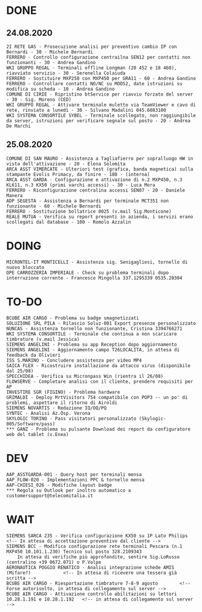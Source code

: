 # DONE
## 24.08.2020 
	2I RETE GAS - Prosecuzione analisi per preventivo cambio IP con Bernardi - 30 - Michele Bernardi
	FERRERO - Controllo configurazione centrailna SEN12 per contatti non funzionanti - 30 - Andrea Gandino
	WKI GRUPPO REGAL - Terminali offline Longman (20 452 e 18 460), riavviato servizio - 30 - Serenella Colaiuda
	FERRERO - Sostituire MXP250 con MXP450 per GRA11 - 60 - Andrea Gandino
	FERRERO - Controllare contatti NO/NC su MOD52, date istruzioni su modifica su scheda - 10 - Andrea Gandino
	COMUNE DI CIRIE - Ripristino btService per riavvio forzato del server - 30 - Sig. Moreno (CED)
	WKI GRUPPO REGAL - Attivare terminale muletto via TeamViewer e cavo di rete, rinviato a lunedì - 30 - Silvano Madalini 045.6083100
	WKI SYSTEMA CONSORTILE SYBEL - Terminale scollegato, non raggiungibile da server, istruzioni per verificare segnale sul posto - 20 - Andrea De Marchi
## 25.08.2020
	COMUNE DI SAN MAURO - Assistenza a Tagliafierro per sopralluogo HW in vista dell'attivazione - 20 - Elena Solomita
	ARCA ASST VIMERCATE - Ulteriori test (grafica, banda magnetica) sulla stampante Evolis Primacy, da finire - 180 - (interna)
	ARCA ASST GARDA - Configurazione e attivazione di n.2 MXP450, n.3 KL611, n.3 KX50 (primi varchi accessi) - 30 - Luca Mora
	FERRERO - Riconfigurazione centralina accessi SEN07 - 20 - Daniele Manera
	ADP SEGESTA - Assistenza a Bernardi per terminale MCT351 non funzionante - 60 - Michele Bernardi
	FERRERO - Sostituzione bollatrice 8025 (v.mail Sig.Monticone)
	REALE MUTUA - Verifica su report presenti in azienda, i servizi erano scollegati dal database - 100 - Romolo Azzalin

# DOING
	MICRONTEL-IT MONTICELLI - Assistenza sig. Senigagliesi, tornello di nuovo bloccato
	OPE CARROZZERIA IMPERIALE - Check su problema terminali dopo interruzione corrente - Francesco Mingolla 337.1295339 0535.20304

# TO-DO
	BCUBE AIR CARGO - Problema su badge smagnetizzati
	SOLUZIONE SRL PILA - Rilascio Soluz-001 Export presenze personalizzato
	NUNCAS - Assistenza tornello non funzionante, Cristina 3394766271
	WKI SYSTEMA CONSORTILE - Terminale che continua a non scaricare timbrature (v.mail Jessica)
	SIEMENS ANGELINI - Problema su app Reception dopo aggiornamento
	SIEMENS ANGELINI - Aggiornamento campo T26LOCALITA, in attesa di feedback da Olivieri
	ISS S.MARINO - Concludere assistenza per video MP4 
	SAICA FLEX - Ricostruire installazione da attacco virus (disponibile dal 25/08)
	SPECCHIDEA - Verifica su Micronpass Win (rientra il 26/08)
	FLOWSERVE - Completare analisi con il cliente, prendere requisiti per AP
	INVESTIRE SGR (FIGINO) - Problema hardware
	GRIMALDI - Deploy MrtVisitors 754 compatibile con POP3 -- un po' di problemi, aspettare il ritorno di Airoldi
	SIEMENS NOVARTIS - Redazione IQ/OQ/PQ
	SYNTEC - Analisi Az.Osp. Verona
	SKYLOGIC TORINO - Pass visitatori personalizzato (Skylogic-005/Software/pass)
	*** GANZ - Problema su pulsante Download dei report da configuratore web del tablet (v.Enea)

# DEV
	AAP_ASSTGARDA-001 - Query host per terminali mensa
	AAP_FLOW-020 - Implementazioni PPC & tornello mensa
	AAP-CHIESI_026 - Modifiche layout badge
	*** Regola su Outlook per inoltro automatico a customersupport@telecomitalia.it

# WAIT
	SIEMENS SARCA 235 - Verifica configurazione KX50 su 1P Lato Philips 	<!-- In attesa di accettazione preventivo dal cliente -->
	SIEMENS BCC - Modifica configurazione rete terminali Pescara (n.1 MXP450 10.101.1.230) Tecnico sul posto 328.2109343
		In attesa di verifiche più approfondite, sentire Sig.LoRusso (centralino +39 0672.071) o P.Volpe
	AERONAUTICA POGGIO RENATICO - Analisi integrazione schede AMIS (Mifare?) 			<!-- In attesa di ricevere una tessera già scritta -->
	BCUBE AIR CARGO - Riesportazione timbrature 7-8-9 agosto 		<!-- Forse autorisolto, in attesa di collegamento sul server -->
	BCUBE AIR CARGO - Attivazione controllo abilitazioni su lettori 10.28.1.191 e 10.28.1.192	<!-- in attesa di collegamento sul server -->
	